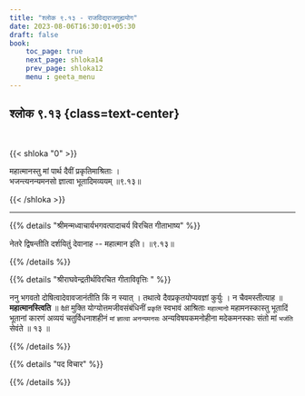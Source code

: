 ```yaml
---
title: "श्लोक ९.१३ - राजविद्यराजगुह्ययोग"
date: 2023-08-06T16:30:01+05:30
draft: false
book:
    toc_page: true
    next_page: shloka14
    prev_page: shloka12
    menu : geeta_menu
---
```




## श्लोक ९.१३ {class=text-center}

<br/>

{{< shloka  "0"  >}}

महात्मानस्तु मां पार्थ दैवीं प्रकृतिमाश्रिताः  ।   
भजन्त्यनन्यमनसो ज्ञात्वा भूतादिमव्ययम् ॥९.१३॥

{{< /shloka >}}

---


{{% details "श्रीमन्मध्वाचार्यभगवत्पादाचर्य विरचित  गीताभाष्य" %}}

नेतरे द्विषन्तीति दर्शयितुं देवानाह -- महात्मान इति। ॥९.१३॥

{{% /details %}}



{{% details "श्रीराघवेन्द्रतीर्थविरचित गीताविवृत्तिः " %}}


ननु भगवतो दोषित्वादेवावजानंतीति किं न स्यात्‌ । 
तथात्वे दैवप्रकृतयोप्यवज्ञां कुर्युः । 
न चैवमस्तीत्याह ॥ **महात्मानस्त्विति** ॥ 
`दैवीं` मुक्ति योग्योत्तमजीवसंबंधिनीं `प्रकृतिं` स्वभावं 
आश्रिताः `महात्मानो` महामनस्कास्तु 
भूतादिं भूतानां कारणं अव्ययं चतुर्विधनाशहीनं 
`मां` `ज्ञात्वा` `अनन्यमनसः` अन्यविषयकमनोहीना 
मदेकमनस्काः संतो मां `भजंति` सेवंते ॥ १३ ॥

{{% /details %}}



{{% details "पद विचार" %}}


{{% /details %}}
